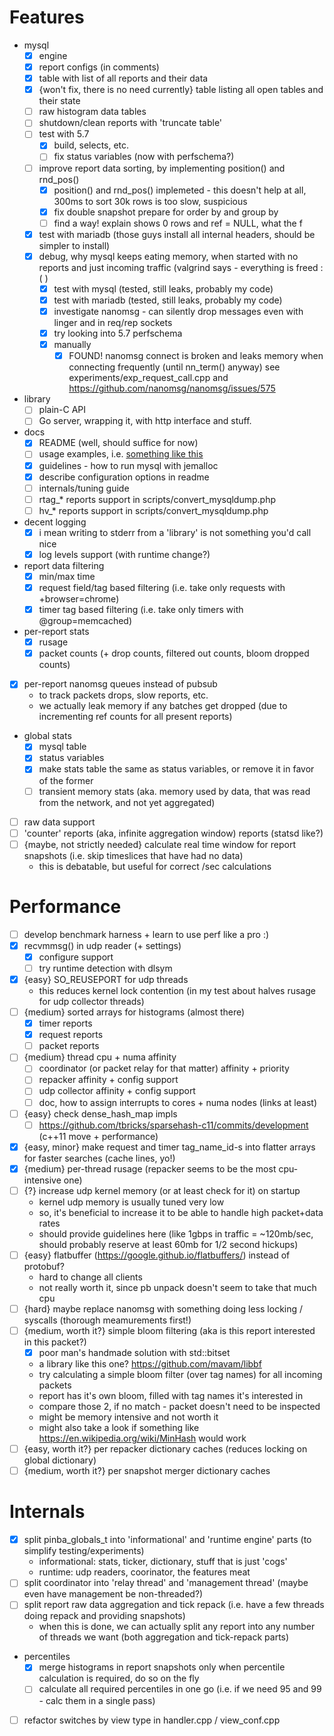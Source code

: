 # Features
- mysql
	- [x] engine
	- [x] report configs (in comments)
	- [x] table with list of all reports and their data
	- [x] {won't fix, there is no need currently} table listing all open tables and their state
	- [ ] raw histogram data tables
	- [ ] shutdown/clean reports with 'truncate table'
	- [ ] test with 5.7
		- [x] build, selects, etc.
		- [ ] fix status variables (now with perfschema?)
	- [ ] improve report data sorting, by implementing position() and rnd_pos()
		- [x] position() and rnd_pos() implemeted - this doesn't help at all, 300ms to sort 30k rows is too slow, suspicious
		- [x] fix double snapshot prepare for order by and group by
		- [ ] find a way! explain shows 0 rows and ref = NULL, what the f
	- [x] test with mariadb (those guys install all internal headers, should be simpler to install)
	- [x] debug, why mysql keeps eating memory, when started with no reports and just incoming traffic (valgrind says - everything is freed :( )
		- [x] test with mysql (tested, still leaks, probably my code)
		- [x] test with mariadb (tested, still leaks, probably my code)
		- [x] investigate nanomsg - can silently drop messages even with linger and in req/rep sockets
		- [x] try looking into 5.7 perfschema
		- [x] manually
			- [x] FOUND! nanomsg connect is broken and leaks memory when connecting frequently (until nn_term() anyway)
			see experiments/exp_request_call.cpp
			and https://github.com/nanomsg/nanomsg/issues/575
- library
	- [ ] plain-C API
	- [ ] Go server, wrapping it, with http interface and stuff.
- docs
	- [x] README (well, should suffice for now)
	- [ ] usage examples, i.e. [something like this](https://github.com/tony2001/pinba_engine/wiki/Usage-examples)
	- [x] guidelines - how to run mysql with jemalloc
	- [x] describe configuration options in readme
	- [ ] internals/tuning guide
	- [ ] rtag_* reports support in scripts/convert_mysqldump.php
	- [ ] hv_* reports support in scripts/convert_mysqldump.php
- decent logging
	- [x] i mean writing to stderr from a 'library' is not something you'd call nice
	- [x] log levels support (with runtime change?)
- report data filtering
	- [x] min/max time
	- [x] request field/tag based filtering (i.e. take only requests with +browser=chrome)
	- [x] timer tag based filtering (i.e. take only timers with @group=memcached)
- per-report stats
	- [x] rusage
	- [x] packet counts (+ drop counts, filtered out counts, bloom dropped counts)
- [x] per-report nanomsg queues instead of pubsub
	- to track packets drops, slow reports, etc.
	- we actually leak memory if any batches get dropped (due to incrementing ref counts for all present reports)
- global stats
	- [x] mysql table
	- [x] status variables
	- [x] make stats table the same as status variables, or remove it in favor of the former
	- [ ] transient memory stats (aka. memory used by data, that was read from the network, and not yet aggregated)
- [ ] raw data support
- [ ] 'counter' reports (aka, infinite aggregation window) reports (statsd like?)
- [ ] {maybe, not strictly needed} calculate real time window for report snapshots (i.e. skip timeslices that have had no data)
	- this is debatable, but useful for correct <something>/sec calculations


# Performance
- [ ] develop benchmark harness + learn to use perf like a pro :)
- [x] recvmmsg() in udp reader (+ settings)
	- [x] configure support
	- [ ] try runtime detection with dlsym
- [x] {easy} SO_REUSEPORT for udp threads
	- this reduces kernel lock contention (in my test about halves rusage for udp collector threads)
- [ ] {medium} sorted arrays for histograms (almost there)
	- [x] timer reports
	- [x] request reports
	- [ ] packet reports
- [ ] {medium} thread cpu + numa affinity
	- [ ] coordinator (or packet relay for that matter) affinity + priority
	- [ ] repacker affinity + config support
	- [ ] udp collector affinity + config support
	- [ ] doc, how to assign interrupts to cores + numa nodes (links at least)
- [ ] {easy} check dense_hash_map impls
	- [ ] https://github.com/tbricks/sparsehash-c11/commits/development (c++11 move + performance)
- [x] {easy, minor} make request and timer tag_name_id-s into flatter arrays for faster searches (cache lines, yo!)
- [x] {medium} per-thread rusage (repacker seems to be the most cpu-intensive one)
- [ ] {?} increase udp kernel memory (or at least check for it) on startup
	- kernel udp memory is usually tuned very low
	- so, it's beneficial to increase it to be able to handle high packet+data rates
	- should provide guidelines here (like 1gbps in traffic = ~120mb/sec, should probably reserve at least 60mb for 1/2 second hickups)
- [ ] {easy} flatbuffer (https://google.github.io/flatbuffers/) instead of protobuf?
	- hard to change all clients
	- not really worth it, since pb unpack doesn't seem to take that much cpu
- [ ] {hard} maybe replace nanomsg with something doing less locking / syscalls (thorough meamurements first!)
- [ ] {medium, worth it?} simple bloom filtering (aka is this report interested in this packet?)
	- [x] poor man's handmade solution with std::bitset
	- a library like this one? https://github.com/mavam/libbf
	- try calculating a simple bloom filter (over tag names) for all incoming packets
	- report has it's own bloom, filled with tag names it's interested in
	- compare those 2, if no match - packet doesn't need to be inspected
	- might be memory intensive and not worth it
	- might also take a look if something like https://en.wikipedia.org/wiki/MinHash would work
- [ ] {easy, worth it?} per repacker dictionary caches (reduces locking on global dictionary)
- [ ] {medium, worth it?} per snapshot merger dictionary caches

# Internals
- [x] split pinba_globals_t into 'informational' and 'runtime engine' parts (to simplify testing/experiments)
	- informational: stats, ticker, dictionary, stuff that is just 'cogs'
	- runtime: udp readers, coorinator, the features meat
- [ ] split coordinator into 'relay thread' and 'management thread' (maybe even have management be non-threaded?)
- [ ] split report raw data aggregation and tick repack (i.e. have a few threads doing repack and providing snapshots)
	- when this is done, we can actually split any report into any number of threads we want (both aggregation and tick-repack parts)
- percentiles
	- [x] merge histograms in report snapshots only when percentile calculation is required, do so on the fly
	- [ ] calculate all required percentiles in one go (i.e. if we need 95 and 99 - calc them in a single pass)
- [ ] refactor switches by view type in handler.cpp / view_conf.cpp
